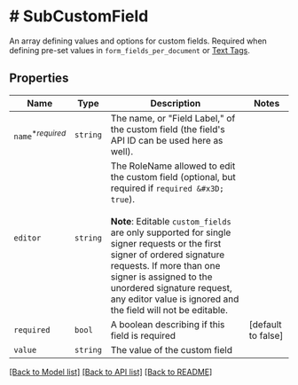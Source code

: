 # # SubCustomField

An array defining values and options for custom fields. Required when defining pre-set values in `form_fields_per_document` or [Text Tags](https://app.hellosign.com/api/textTagsWalkthrough#TextTagIntro).

## Properties

Name | Type | Description | Notes
------------ | ------------- | ------------- | -------------
| `name`<sup>*_required_</sup> | ```string``` |  The name, or &quot;Field Label,&quot; of the custom field (the field&#39;s API ID can be used here as well).  |  |
| `editor` | ```string``` |  The RoleName allowed to edit the custom field (optional, but required if `required &#x3D; true`).<br><br>**Note**: Editable `custom_fields` are only supported for single signer requests or the first signer of ordered signature requests. If more than one signer is assigned to the unordered signature request, any editor value is ignored and the field will not be editable.  |  |
| `required` | ```bool``` |  A boolean describing if this field is required  |  [default to false] |
| `value` | ```string``` |  The value of the custom field  |  |

[[Back to Model list]](../../README.md#models) [[Back to API list]](../../README.md#endpoints) [[Back to README]](../../README.md)
